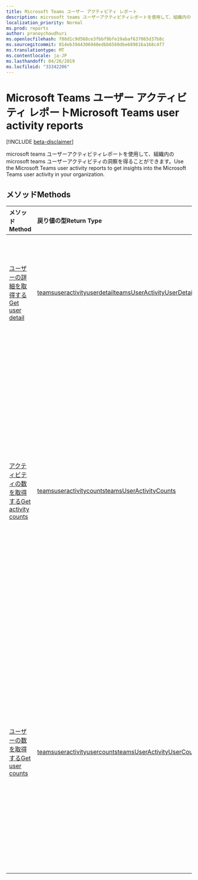 ```yaml
---
title: Microsoft Teams ユーザー アクティビティ レポート
description: microsoft teams ユーザーアクティビティレポートを使用して、組織内の microsoft teams ユーザーアクティビティの洞察を得ることができます。
localization_priority: Normal
ms.prod: reports
author: pranoychaudhuri
ms.openlocfilehash: f88d1c9d568ce3fbbf9bfe19abaf637065d37b8c
ms.sourcegitcommit: 014eb3944306948edbb6560dbe689816a168c4f7
ms.translationtype: MT
ms.contentlocale: ja-JP
ms.lasthandoff: 04/26/2019
ms.locfileid: "33342206"
---
```

# <a name="microsoft-teams-user-activity-reports"></a><span data-ttu-id="7bb6b-103">Microsoft Teams ユーザー アクティビティ レポート</span><span class="sxs-lookup"><span data-stu-id="7bb6b-103">Microsoft Teams user activity reports</span></span>

[!INCLUDE [beta-disclaimer](../../includes/beta-disclaimer.md)]

<span data-ttu-id="7bb6b-104">microsoft teams ユーザーアクティビティレポートを使用して、組織内の microsoft teams ユーザーアクティビティの洞察を得ることができます。</span><span class="sxs-lookup"><span data-stu-id="7bb6b-104">Use the Microsoft Teams user activity reports to get insights into the Microsoft Teams user activity in your organization.</span></span>

## <a name="methods"></a><span data-ttu-id="7bb6b-105">メソッド</span><span class="sxs-lookup"><span data-stu-id="7bb6b-105">Methods</span></span>

| <span data-ttu-id="7bb6b-106">メソッド</span><span class="sxs-lookup"><span data-stu-id="7bb6b-106">Method</span></span>                                   | <span data-ttu-id="7bb6b-107">戻り値の型</span><span class="sxs-lookup"><span data-stu-id="7bb6b-107">Return Type</span></span>                              | <span data-ttu-id="7bb6b-108">説明</span><span class="sxs-lookup"><span data-stu-id="7bb6b-108">Description</span></span>                              |
| :--------------------------------------- | :--------------------------------------- | :--------------------------------------- |
| [<span data-ttu-id="7bb6b-109">ユーザーの詳細を取得する</span><span class="sxs-lookup"><span data-stu-id="7bb6b-109">Get user detail</span></span>](../api/reportroot-getteamsuseractivityuserdetail.md) | [<span data-ttu-id="7bb6b-110">teamsuseractivityuserdetail</span><span class="sxs-lookup"><span data-stu-id="7bb6b-110">teamsUserActivityUserDetail</span></span>](../resources/teamsuseractivityuserdetail.md) | <span data-ttu-id="7bb6b-111">ユーザーごとに、Microsoft Teams ユーザー アクティビティの詳細を取得します。</span><span class="sxs-lookup"><span data-stu-id="7bb6b-111">Get details about Microsoft Teams user activity by user.</span></span> |
| [<span data-ttu-id="7bb6b-112">アクティビティの数を取得する</span><span class="sxs-lookup"><span data-stu-id="7bb6b-112">Get activity counts</span></span>](../api/reportroot-getteamsuseractivitycounts.md) | [<span data-ttu-id="7bb6b-113">teamsuseractivitycounts</span><span class="sxs-lookup"><span data-stu-id="7bb6b-113">teamsUserActivityCounts</span></span>](../resources/teamsuseractivitycounts.md) | <span data-ttu-id="7bb6b-114">アクティビティの種類ごとに、Microsoft Teams アクティビティの数を取得します。</span><span class="sxs-lookup"><span data-stu-id="7bb6b-114">Get the number of Microsoft Teams activities by activity type.</span></span> <span data-ttu-id="7bb6b-115">アクティビティの種類は、チーム チャット メッセージ、非公開チャット メッセージ、通話、または会議の数です。</span><span class="sxs-lookup"><span data-stu-id="7bb6b-115">The activity types are number of teams chat messages, private chat messages, calls, or meetings.</span></span> |
| [<span data-ttu-id="7bb6b-116">ユーザーの数を取得する</span><span class="sxs-lookup"><span data-stu-id="7bb6b-116">Get user counts</span></span>](../api/reportroot-getteamsuseractivityusercounts.md) | [<span data-ttu-id="7bb6b-117">teamsuseractivityusercounts</span><span class="sxs-lookup"><span data-stu-id="7bb6b-117">teamsUserActivityUserCounts</span></span>](../resources/teamsuseractivityusercounts.md) | <span data-ttu-id="7bb6b-118">アクティビティの種類ごとに、ユーザーの数を取得します。</span><span class="sxs-lookup"><span data-stu-id="7bb6b-118">Get the number of users by activity type.</span></span> <span data-ttu-id="7bb6b-119">アクティビティの種類は、チーム チャット メッセージ、非公開チャット メッセージ、通話、または会議の数です。</span><span class="sxs-lookup"><span data-stu-id="7bb6b-119">The activity types are number of teams chat messages, private chat messages, calls, or meetings.</span></span> |
